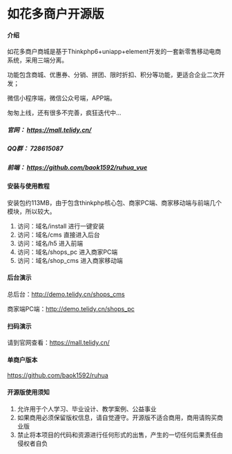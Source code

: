 # 如花多商户开源版

#### 介绍
如花多商户商城是基于Thinkphp6+uniapp+element开发的一套新零售移动电商系统，采用三端分离。

功能包含商城、优惠券、分销、拼团、限时折扣、积分等功能，更适合企业二次开发；

微信小程序端，微信公众号端，APP端。

匆匆上线，还有很多不完善，疯狂迭代中...


##### 官网： https://mall.telidy.cn/
##### QQ群： 728615087
##### 前端： https://github.com/baok1592/ruhua_vue  

#### 安装与使用教程
安装包约113MB，由于包含thinkphp核心包、商家PC端、商家移动端与前端几个模块，所以较大。
1.  访问：域名/install 进行一键安装
2.  访问：域名/cms 直接进入后台
3.  访问：域名/h5 进入前端
4.  访问：域名/shops_pc 进入商家PC端
4.  访问：域名/shop_cms 进入商家移动端

#### 后台演示
总后台：http://demo.telidy.cn/shops_cms

商家端PC端：http://demo.telidy.cn/shops_pc


#### 扫码演示
请到官网查看：https://mall.telidy.cn/ 

#### 单商户版本
https://github.com/baok1592/ruhua
#### 开源版使用须知
1.  允许用于个人学习、毕业设计、教学案例、公益事业
2.  如果商用必须保留版权信息，请自觉遵守。开源版不适合商用，商用请购买商业版
3.  禁止将本项目的代码和资源进行任何形式的出售，产生的一切任何后果责任由侵权者自负


